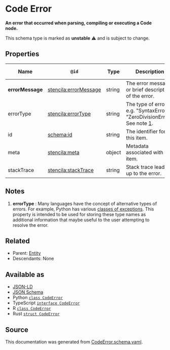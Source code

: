 # Code Error

**An error that occurred when parsing, compiling or executing a Code node.**

This schema type is marked as **unstable** ⚠️ and is subject to change.

## Properties

| Name             | `@id`                                                                 | Type   | Description                                                                      | Inherited from            |
| ---------------- | --------------------------------------------------------------------- | ------ | -------------------------------------------------------------------------------- | ------------------------- |
| **errorMessage** | [stencila:errorMessage](https://schema.stenci.la/errorMessage.jsonld) | string | The error message or brief description of the error.                             | [CodeError](CodeError.md) |
| errorType        | [stencila:errorType](https://schema.stenci.la/errorType.jsonld)       | string | The type of error e.g. "SyntaxError", "ZeroDivisionError". See note [1](#notes). | [CodeError](CodeError.md) |
| id               | [schema:id](https://schema.org/id)                                    | string | The identifier for this item.                                                    | [Entity](Entity.md)       |
| meta             | [stencila:meta](https://schema.stenci.la/meta.jsonld)                 | object | Metadata associated with this item.                                              | [Entity](Entity.md)       |
| stackTrace       | [stencila:stackTrace](https://schema.stenci.la/stackTrace.jsonld)     | string | Stack trace leading up to the error.                                             | [CodeError](CodeError.md) |

## Notes

1. **errorType** : Many languages have the concept of alternative types of errors. For example, Python has various [classes of exceptions](https://docs.python.org/3/tutorial/errors.html). This property is intended to be used for storing these type names as additional information that maybe useful to the user attempting to resolve the error.

## Related

- Parent: [Entity](Entity.md)
- Descendants: None

## Available as

- [JSON-LD](https://schema.stenci.la/CodeError.jsonld)
- [JSON Schema](https://schema.stenci.la/v1/CodeError.schema.json)
- Python [`class CodeError`](https://stencila.github.io/schema/python/docs/types.html#schema.types.CodeError)
- TypeScript [`interface CodeError`](https://stencila.github.io/schema/ts/docs/interfaces/codeerror.html)
- R [`class CodeError`](https://cran.r-project.org/web/packages/stencilaschema/stencilaschema.pdf)
- Rust [`struct CodeError`](https://docs.rs/stencila-schema/latest/stencila_schema/struct.CodeError.html)

## Source

This documentation was generated from [CodeError.schema.yaml](https://github.com/stencila/stencila/blob/master/schema/schema/CodeError.schema.yaml).
